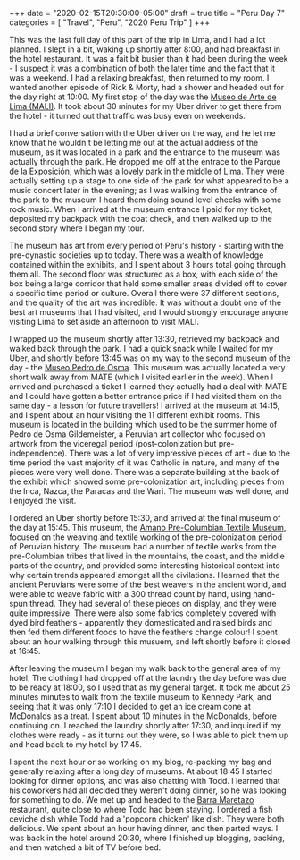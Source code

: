 +++
date = "2020-02-15T20:30:00-05:00"
draft = true
title = "Peru Day 7"
categories = [ "Travel", "Peru", "2020 Peru Trip" ]
+++

This was the last full day of this part of the trip in Lima, and I had a lot planned. I slept in a bit, waking up shortly after 8:00, and had breakfast in the hotel restaurant. It was a fait bit busier than it had been during the week - I suspect it was a combination of both the later time and the fact that it was a weekend. I had a relaxing breakfast, then returned to my room. I wanted another episode of Rick & Morty, had a shower and headed out for the day right at 10:00. My first stop of the day was the [Museo de Arte de Lima (MALI)](http://www.mali.pe/). It took about 30 minutes for my Uber driver to get there from the hotel - it turned out that traffic was busy even on weekends.

I had a brief conversation with the Uber driver on the way, and he let me know that he wouldn't be letting me out at the actual address of the museum, as it was located in a park and the entrance to the museum was actually through the park. He dropped me off at the entrace to the Parque de la Exposición, which was a lovely park in the middle of Lima. They were actually setting up a stage to one side of the park for what appeared to be a music concert later in the evening; as I was walking from the entrance of the park to the museum I heard them doing sound level checks with some rock music. When I arrived at the museum entrance I paid for my ticket, deposited my backpack with the coat check, and then walked up to the second story where I began my tour.

The museum has art from every period of Peru's history - starting with the pre-dynastic societies up to today. There was a wealth of knowledge contained within the exhibits, and I spent about 3 hours total going through them all. The second floor was structured as a box, with each side of the box being a large corridor that held some smaller areas divided off to cover a specific time period or culture. Overall there were 37 different sections, and the quality of the art was incredible. It was without a doubt one of the best art museums that I had visited, and I would strongly encourage anyone visiting Lima to set aside an afternoon to visit MALI.

I wrapped up the museum shortly after 13:30, retrieved my backpack and walked back through the park. I had a quick snack while I waited for my Uber, and shortly before 13:45 was on my way to the second museum of the day - the [Museo Pedro de Osma](http://museopedrodeosma.org/). This museum was actually located a very short walk away from MATE (which I visited earlier in the week). When I arrived and purchased a ticket I learned they actually had a deal with MATE and I could have gotten a better entrance price if I had visited them on the same day - a lesson for future travellers! I arrived at the museum at 14:15, and I spent about an hour visiting the 11 different exhibit rooms. This museum is located in the building which used to be the summer home of Pedro de Osma Gildemeister, a Peruvian art collector who focused on artwork from the viceregal period (post-colonization but pre-independence). There was a lot of very impressive pieces of art - due to the time period the vast majority of it was Catholic in nature, and many of the pieces were very well done. There was a separate building at the back of the exhibit which showed some pre-colonization art, including pieces from the Inca, Nazca, the Paracas and the Wari. The museum was well done, and I enjoyed the visit.

I ordered an Uber shortly before 15:30, and arrived at the final museum of the day at 15:45. This museum, the [Amano Pre-Columbian Textile Museum](http://www.museoamano.org/), focused on the weaving and textile working of the pre-colonization period of Peruvian history. The museum had a number of textile works from the pre-Columbian tribes that lived in the mountains, the coast, and the middle parts of the country, and provided some interesting historical context into why certain trends appeared amongst all the civilations. I learned that the ancient Peruvians were some of the best weavers in the ancient world, and were able to weave fabric with a 300 thread count by hand, using hand-spun thread. They had several of these pieces on display, and they were quite impressive. There were also some fabrics completely covered with dyed bird feathers - apparently they domesticated and raised birds and then fed them different foods to have the feathers change colour! I spent about an hour walking through this musuem, and left shortly before it closed at 16:45.

After leaving the museum I began my walk back to the general area of my hotel. The clothing I had dropped off at the laundry the day before was due to be ready at 18:00, so I used that as my general target. It took me about 25 minutes minutes to walk from the textile museum to Kennedy Park, and seeing that it was only 17:10 I decided to get an ice cream cone at McDonalds as a treat. I spent about 10 minutes in the McDonalds, before continuing on. I reached the laundry shortly after 17:30, and inquired if my clothes were ready - as it turns out they were, so I was able to pick them up and head back to my hotel by 17:45.

I spent the next hour or so working on my blog, re-packing my bag and generally relaxing after a long day of museums. At about 18:45 I started looking for dinner options, and was also chatting with Todd. I learned that his coworkers had all decided they weren't doing dinner, so he was looking for something to do. We met up and headed to the [Barra Maretazo](https://barramaretazo.com/) restaurant, quite close to where Todd had been staying. I ordered a fish ceviche dish while Todd had a 'popcorn chicken' like dish. They were both delicious. We spent about an hour having dinner, and then parted ways. I was back in the hotel around 20:30, where I finished up blogging, packing, and then watched a bit of TV before bed.

